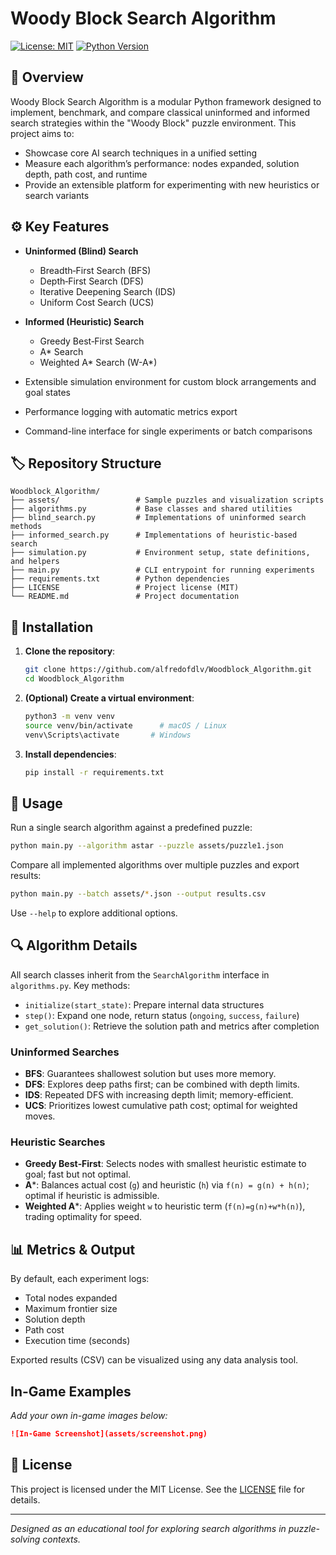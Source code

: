# Woody Block Search Algorithm

[![License: MIT](https://img.shields.io/badge/License-MIT-blue.svg)](LICENSE)
[![Python Version](https://img.shields.io/badge/python-3.8%2B-green.svg)](#requirements)

## 🎲 Overview

Woody Block Search Algorithm is a modular Python framework designed to implement, benchmark, and compare classical uninformed and informed search strategies within the "Woody Block" puzzle environment. This project aims to:

* Showcase core AI search techniques in a unified setting
* Measure each algorithm’s performance: nodes expanded, solution depth, path cost, and runtime
* Provide an extensible platform for experimenting with new heuristics or search variants

## ⚙️ Key Features

* **Uninformed (Blind) Search**

  * Breadth‑First Search (BFS)
  * Depth‑First Search (DFS)
  * Iterative Deepening Search (IDS)
  * Uniform Cost Search (UCS)

* **Informed (Heuristic) Search**

  * Greedy Best‑First Search
  * A\* Search
  * Weighted A\* Search (W-A\*)

* Extensible simulation environment for custom block arrangements and goal states

* Performance logging with automatic metrics export

* Command-line interface for single experiments or batch comparisons

## 🏷️ Repository Structure

```
Woodblock_Algorithm/
├── assets/                 # Sample puzzles and visualization scripts
├── algorithms.py           # Base classes and shared utilities
├── blind_search.py         # Implementations of uninformed search methods
├── informed_search.py      # Implementations of heuristic-based search
├── simulation.py           # Environment setup, state definitions, and helpers
├── main.py                 # CLI entrypoint for running experiments
├── requirements.txt        # Python dependencies
├── LICENSE                 # Project license (MIT)
└── README.md               # Project documentation
```

## 🚀 Installation

1. **Clone the repository**:

   ```bash
   git clone https://github.com/alfredofdlv/Woodblock_Algorithm.git
   cd Woodblock_Algorithm
   ```
2. **(Optional) Create a virtual environment**:

   ```bash
   python3 -m venv venv
   source venv/bin/activate      # macOS / Linux
   venv\Scripts\activate       # Windows
   ```
3. **Install dependencies**:

   ```bash
   pip install -r requirements.txt
   ```

## 🚀 Usage

Run a single search algorithm against a predefined puzzle:

```bash
python main.py --algorithm astar --puzzle assets/puzzle1.json
```

Compare all implemented algorithms over multiple puzzles and export results:

```bash
python main.py --batch assets/*.json --output results.csv
```

Use `--help` to explore additional options.

## 🔍 Algorithm Details

All search classes inherit from the `SearchAlgorithm` interface in `algorithms.py`. Key methods:

* `initialize(start_state)`: Prepare internal data structures
* `step()`: Expand one node, return status (`ongoing`, `success`, `failure`)
* `get_solution()`: Retrieve the solution path and metrics after completion

### Uninformed Searches

* **BFS**: Guarantees shallowest solution but uses more memory.
* **DFS**: Explores deep paths first; can be combined with depth limits.
* **IDS**: Repeated DFS with increasing depth limit; memory-efficient.
* **UCS**: Prioritizes lowest cumulative path cost; optimal for weighted moves.

### Heuristic Searches

* **Greedy Best‑First**: Selects nodes with smallest heuristic estimate to goal; fast but not optimal.
* **A**\*: Balances actual cost (`g`) and heuristic (`h`) via `f(n) = g(n) + h(n)`; optimal if heuristic is admissible.
* **Weighted A**\*: Applies weight `w` to heuristic term (`f(n)=g(n)+w*h(n)`), trading optimality for speed.

## 📊 Metrics & Output

By default, each experiment logs:

* Total nodes expanded
* Maximum frontier size
* Solution depth
* Path cost
* Execution time (seconds)

Exported results (CSV) can be visualized using any data analysis tool.

## In-Game Examples

*Add your own in-game images below:*

```markdown
![In-Game Screenshot](assets/screenshot.png)
```

## 📄 License

This project is licensed under the MIT License. See the [LICENSE](LICENSE) file for details.

---

*Designed as an educational tool for exploring search algorithms in puzzle-solving contexts.*
